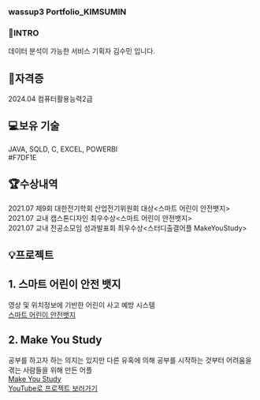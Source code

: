 ### wassup3 Portfolio_KIMSUMIN   
### 👋INTRO 
데이터 분석이 가능한 서비스 기획자 김수민 입니다.   
   
## 📗자격증   
2024.04 컴퓨터활용능력2급   
   
## 💻보유 기술   
JAVA, SQLD, C, EXCEL, POWERBI   
#F7DF1E 
   
## 🏆수상내역   
2021.07 제9회 대한전기학회 산업전기위원회 대상<스마트 어린이 안전뱃지>   
2021.07 교내 캡스톤디자인 최우수상<스마트 어린이 안전뱃지>     
2021.07 교내 전공소모임 성과발표회 최우수상<스터디출결어플 MakeYouStudy>   
   
## 💡프로젝트 
## 1. 스마트 어린이 안전 뱃지
영상 및 위치정보에 기반한 어린이 사고 예방 시스템   
[스마트 어린이 안전뱃지](https://github.com/TalkingPotato-Project/SmartBadge-JetsonNano)   
   
## 2. Make You Study   
공부를 하고자 하는 의지는 있지만 다른 유혹에 의해 공부를 시작하는 것부터 어려움을 겪는 사람들을 위해 만든 어플     
[Make You Study](https://github.com/YouthProject/MakeYouStudy)   
[YouTube로 프로젝트 보러가기](https://www.youtube.com/watch?v=fFYOpKca4wU&t=29s)